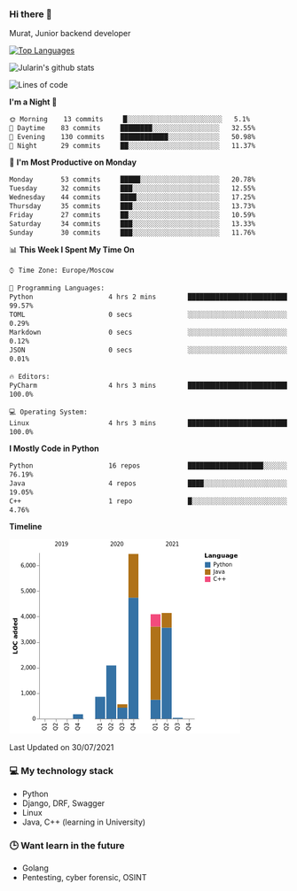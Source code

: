 ### Hi there 👋

Murat, Junior backend developer

[![Top Languages](https://github-readme-stats.vercel.app/api/top-langs/?username=Jularin&layout=compact)]()

![Jularin's github stats](https://github-readme-stats.vercel.app/api?username=Jularin&show_icons=true&include_all_commits=true&count_private=true)

<!--START_SECTION:waka-->
![Lines of code](https://img.shields.io/badge/From%20Hello%20World%20I%27ve%20Written-18401%20lines%20of%20code-blue)

**I'm a Night 🦉** 

```text
🌞 Morning    13 commits     █░░░░░░░░░░░░░░░░░░░░░░░░   5.1% 
🌆 Daytime    83 commits     ████████░░░░░░░░░░░░░░░░░   32.55% 
🌃 Evening    130 commits    ████████████░░░░░░░░░░░░░   50.98% 
🌙 Night      29 commits     ██░░░░░░░░░░░░░░░░░░░░░░░   11.37%

```
📅 **I'm Most Productive on Monday** 

```text
Monday       53 commits     █████░░░░░░░░░░░░░░░░░░░░   20.78% 
Tuesday      32 commits     ███░░░░░░░░░░░░░░░░░░░░░░   12.55% 
Wednesday    44 commits     ████░░░░░░░░░░░░░░░░░░░░░   17.25% 
Thursday     35 commits     ███░░░░░░░░░░░░░░░░░░░░░░   13.73% 
Friday       27 commits     ██░░░░░░░░░░░░░░░░░░░░░░░   10.59% 
Saturday     34 commits     ███░░░░░░░░░░░░░░░░░░░░░░   13.33% 
Sunday       30 commits     ███░░░░░░░░░░░░░░░░░░░░░░   11.76%

```


📊 **This Week I Spent My Time On** 

```text
⌚︎ Time Zone: Europe/Moscow

💬 Programming Languages: 
Python                   4 hrs 2 mins        █████████████████████████   99.57% 
TOML                     0 secs              ░░░░░░░░░░░░░░░░░░░░░░░░░   0.29% 
Markdown                 0 secs              ░░░░░░░░░░░░░░░░░░░░░░░░░   0.12% 
JSON                     0 secs              ░░░░░░░░░░░░░░░░░░░░░░░░░   0.01%

🔥 Editors: 
PyCharm                  4 hrs 3 mins        █████████████████████████   100.0%

💻 Operating System: 
Linux                    4 hrs 3 mins        █████████████████████████   100.0%

```

**I Mostly Code in Python** 

```text
Python                   16 repos            ███████████████████░░░░░░   76.19% 
Java                     4 repos             ████░░░░░░░░░░░░░░░░░░░░░   19.05% 
C++                      1 repo              █░░░░░░░░░░░░░░░░░░░░░░░░   4.76%

```


**Timeline**

![Chart not found](https://raw.githubusercontent.com/Jularin/Jularin/main/charts/bar_graph.png) 


 Last Updated on 30/07/2021
<!--END_SECTION:waka-->

### 💻 My technology stack
 - Python
 - Django, DRF, Swagger
 - Linux 
 - Java, C++ (learning in University)

### 🕒 Want learn in the future
 - Golang
 - Pentesting, cyber forensic, OSINT
